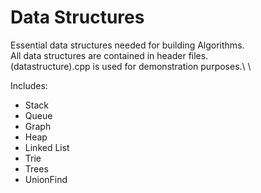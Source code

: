 # Data Structures

Essential data structures needed for building Algorithms. \
All data structures are contained in header files. \
(datastructure).cpp is used for demonstration purposes.\ \

Includes: 
- Stack 
- Queue  
- Graph  
- Heap  
- Linked List  
- Trie 
- Trees 
- UnionFind